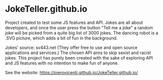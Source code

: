 # JokeTeller.github.io

Project created to test some JS features and API.
Jokes are all about developers, and once the user press the button "Tell me a joke" a random joke will be picked from a quite big list of 3000 jokes.
The dancing robot is a .SVG picture, which adds a bit of fun in the background.

Jokes' source: sv443.net (They offer free to use and open source applications and services.)
The chosen API aims to skip sexist and racist jokes.
This project has purely been created with the sake of exploring API and JS features with no intention to make fun of anyone.

See the website: https://pierovicenti.github.io/JokeTeller.github.io/
